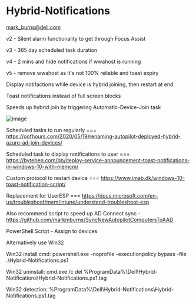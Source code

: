 # Hybrid-Notifications

mark_burns@dell.com

v2 - Silent alarm functionality to get through Focus Assist

v3 - 365 day scheduled task duration

v4 - 2 mins and hide notifications if wwahost is running

v5 - remove wwahost as it's not 100% reliable and toast expiry

Display notifactions while device is hybrid joining, then restart at end

Toast notifications instead of full screen blocks

Speeds up hybrid join by triggering Automatic-Device-Join task 

![image](https://user-images.githubusercontent.com/88446677/185159523-9324d589-c35b-450b-91c4-199e9b073f47.png)

Scheduled tasks to run regularly === https://oofhours.com/2020/05/19/renaming-autopilot-deployed-hybrid-azure-ad-join-devices/

Scheduled task to display notifications to user === https://byteben.com/bb/deploy-service-announcement-toast-notifications-in-windows-10-with-memcm/

Custom protocol to restart device === https://www.imab.dk/windows-10-toast-notification-script/

Replacement for UserESP === https://docs.microsoft.com/en-us/troubleshoot/mem/intune/understand-troubleshoot-esp

Also recommend script to speed up AD Connect sync - https://github.com/markmburns/SyncNewAutopilotComputersToAAD

PowerShell Script - Assign to devices

Alternatively use Win32

Win32 install cmd: powershell.exe -noprofile -executionpolicy bypass -file .\Hybrid-Notifications.ps1

Win32 uninstall: cmd.exe /c del %ProgramData%\Dell\Hybrid-Notifications\Hybrid-Notifications.ps1.tag

Win32 detection: %ProgramData%\Dell\Hybrid-Notifications\Hybrid-Notifications.ps1.tag
